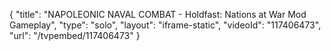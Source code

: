 {
    "title": "NAPOLEONIC NAVAL COMBAT - Holdfast: Nations at War Mod Gameplay",
    "type": "solo",
    "layout": "iframe-static",
    "videoId": "117406473",
    "url": "\/tvpembed\/117406473"
}